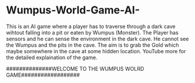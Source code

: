 # Wumpus-World-Game-AI-
This is an AI game where a player has to traverse through a dark cave wihtout falling into a pit or eaten by Wumpus (Monster).
The Player has sensors and he can sense the environment in the dark cave.
He cannot see the Wumpus and the pits in the cave.
The aim is to grab the Gold which maybe somewhere in the cave at some hidden location.
YouTube more for the detailed explaination of the game.

##############WELCOME TO THE WUMPUS WOLRD GAME##################

